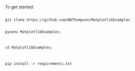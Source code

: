 To get started:

<code>
git clone https://github.com/NAThompson/MatplotlibExamples

pyvenv MatplotlibExamples;

cd MatplotlibExamples;

pip install -r requirements.txt
</code>